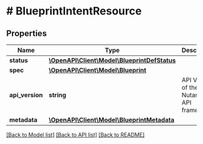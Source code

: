 # # BlueprintIntentResource

## Properties

Name | Type | Description | Notes
------------ | ------------- | ------------- | -------------
**status** | [**\OpenAPI\Client\Model\BlueprintDefStatus**](BlueprintDefStatus.md) |  | [optional]
**spec** | [**\OpenAPI\Client\Model\Blueprint**](Blueprint.md) |  | [optional]
**api_version** | **string** | API Version of the Nutanix v3 API framework. | [optional] [default to '3.1.0']
**metadata** | [**\OpenAPI\Client\Model\BlueprintMetadata**](BlueprintMetadata.md) |  |

[[Back to Model list]](../../README.md#models) [[Back to API list]](../../README.md#endpoints) [[Back to README]](../../README.md)
